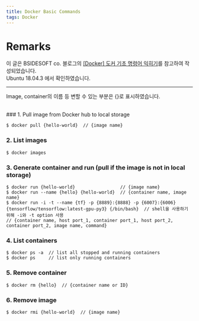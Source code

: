 ```yaml
---
title: Docker Basic Commands
tags: Docker
---
```


# Remarks
이 글은 BSIDESOFT co. 블로그의 [[Docker] 도커 기초 명령어 익히기](https://www.bsidesoft.com/?p=7851)를 참고하여 작성되었습니다. <br>
Ubuntu 18.04.3 에서 확인하였습니다.

<!--more-->

---

Image, container의 이름 등 변할 수 있는 부분은 {}로 표시하였습니다.

<br>
### 1. Pull image from Docker hub to local storage

    $ docker pull {hello-world}  // {image name}

### 2. List images

    $ docker images

### 3. Generate container and run (pull if the image is not in local storage)

    $ docker run {hello-world}                 // {image name}
    $ docker run --name {hello} {hello-world}  // {container name, image name}
    $ docker run -i -t --name {tf} -p {8889}:{8888} -p {6007}:{6006} {tensorflow/tensorflow:latest-gpu-py3} {/bin/bash}  // shell을 사용하기 위해 -i와 -t option 사용
    // {container name, host port_1, container port_1, host port_2, container port_2, image name, command}

### 4. List containers

    $ docker ps -a  // list all stopped and running containers
    $ docker ps     // list only running containers

### 5. Remove container

    $ docker rm {hello}  // {container name or ID}

### 6. Remove image

    $ docker rmi {hello-world}  // {image name}

